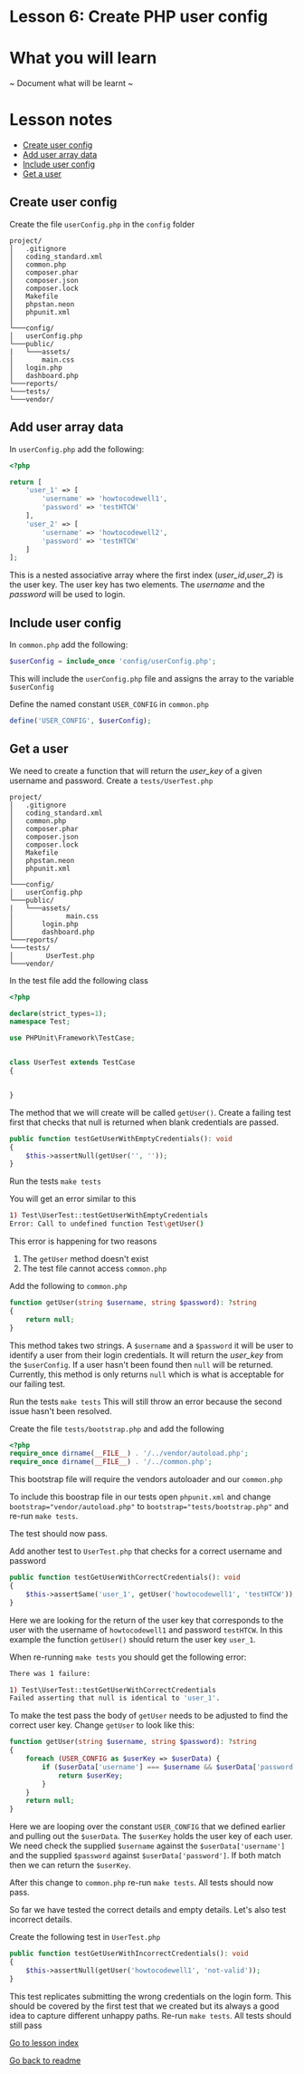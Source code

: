 # Lesson 6: Create PHP user config

# What you will learn
 ~ Document what will be learnt ~

# Lesson notes
- [Create user config](lesson_6.md#create-user-config)
- [Add user array data](lesson_6.md#add-user-array-data)
- [Include user config](lesson_6.md#include-user-config)
- [Get a user](lesson_6.md#get-a-user)

## Create user config
Create the file `userConfig.php` in the `config` folder
```
project/
│   .gitignore
│   coding_standard.xml
│   common.php
│   composer.phar
│   composer.json
│   composer.lock
│   Makefile
│   phpstan.neon
│   phpunit.xml
│
└───config/
│   userConfig.php
└───public/
|   └───assets/
│       main.css
│   login.php
│   dashboard.php
└───reports/
└───tests/
└───vendor/
```

## Add user array data
In `userConfig.php` add the following:
```php
<?php

return [
    'user_1' => [
        'username' => 'howtocodewell1',
        'password' => 'testHTCW'
    ],
    'user_2' => [
        'username' => 'howtocodewell2',
        'password' => 'testHTCW'
    ]
];

```
This is a nested associative array where the first index (_user_id_,_user_2_) is the user key.
The user key has two elements. The _username_ and the _password_ will be used to login.

## Include user config
In `common.php` add the following:
```php
$userConfig = include_once 'config/userConfig.php';
```
This will include the `userConfig.php` file and assigns the array to the variable `$userConfig`

Define the named constant `USER_CONFIG`  in `common.php`
```php
define('USER_CONFIG', $userConfig);
```

## Get a user
We need to create a function that will return the _user_key_ of a given username and password.
Create a `tests/UserTest.php`
```
project/
│   .gitignore
│   coding_standard.xml
│   common.php
│   composer.phar
│   composer.json
│   composer.lock
│   Makefile
│   phpstan.neon
│   phpunit.xml
│
└───config/
│   userConfig.php
└───public/
|   └───assets/
│             main.css
│       login.php
│       dashboard.php
└───reports/
└───tests/
│        UserTest.php
└───vendor/
```
In the test file add the following class
```php
<?php

declare(strict_types=1);
namespace Test;

use PHPUnit\Framework\TestCase;


class UserTest extends TestCase
{


}
```
The method that we will create will be called `getUser()`.  Create a failing test first that checks that  null is returned when blank credentials are passed.

```php
public function testGetUserWithEmptyCredentials(): void
{
    $this->assertNull(getUser('', ''));
}
```

Run the tests `make tests`

You will get an error similar to this
```bash
1) Test\UserTest::testGetUserWithEmptyCredentials
Error: Call to undefined function Test\getUser()
```

This error is happening for two reasons
1. The `getUser` method doesn't exist
2. The test file cannot access `common.php`

Add the following to `common.php`
```php
function getUser(string $username, string $password): ?string
{
    return null;
}
```
This method takes two strings.  A `$username` and a `$password` it will be user to identify a user from their login credentials.  It will return the _user_key_ from the `$userConfig`.  If a user hasn't been found  then `null` will be returned.
Currently, this method is only returns `null` which is what is acceptable for our failing test.

Run the tests `make tests`
This will still throw an error because the second issue hasn't been resolved.

Create the file `tests/bootstrap.php` and add the following
```php
<?php
require_once dirname(__FILE__) . '/../vendor/autoload.php';
require_once dirname(__FILE__) . '/../common.php';
```
This bootstrap file will require the vendors autoloader and our `common.php` 

To include this boostrap file in our tests open `phpunit.xml` and change `bootstrap="vendor/autoload.php"` to `bootstrap="tests/bootstrap.php"` and re-run `make tests`. 

The test should now pass.

Add another test to `UserTest.php` that checks for a correct username and password

```php
public function testGetUserWithCorrectCredentials(): void
{
    $this->assertSame('user_1', getUser('howtocodewell1', 'testHTCW'));
}
```
Here we are looking for the return of the user key that corresponds to the user with the username of `howtocodewell1` and password `testHTCW`. 
In this example the function `getUser()` should return the user key `user_1`.

When re-running `make tests` you should get the following error:
```bash
There was 1 failure:

1) Test\UserTest::testGetUserWithCorrectCredentials
Failed asserting that null is identical to 'user_1'.
```

To make the test pass the body of `getUser` needs to be adjusted to find the correct user key.
Change `getUser` to look like this:
```php
function getUser(string $username, string $password): ?string
{
    foreach (USER_CONFIG as $userKey => $userData) {
        if ($userData['username'] === $username && $userData['password'] === $password) {
            return $userKey;
        }
    }
    return null;
}
```
Here we are looping over the constant `USER_CONFIG` that we defined earlier and pulling out the `$userData`. The `$userKey` holds the user key of each user.
We need check the supplied `$username` against the `$userData['username']` and the supplied `$password` against `$userData['password']`. If both match then we can return the `$userKey`. 

After this change to `common.php` re-run `make tests`.  All tests should now pass.

So far we have tested the correct details and empty details. Let's also test incorrect details.

Create the following test in `UserTest.php` 

```php
public function testGetUserWithIncorrectCredentials(): void
{
    $this->assertNull(getUser('howtocodewell1', 'not-valid'));
}
```
This test replicates submitting the wrong credentials on the login form. This should be covered by the first test that we created but its always a good idea to capture different unhappy paths.
Re-run `make tests`. All tests should still pass

[Go to lesson index](index.md)

[Go back to readme](../../README.md)